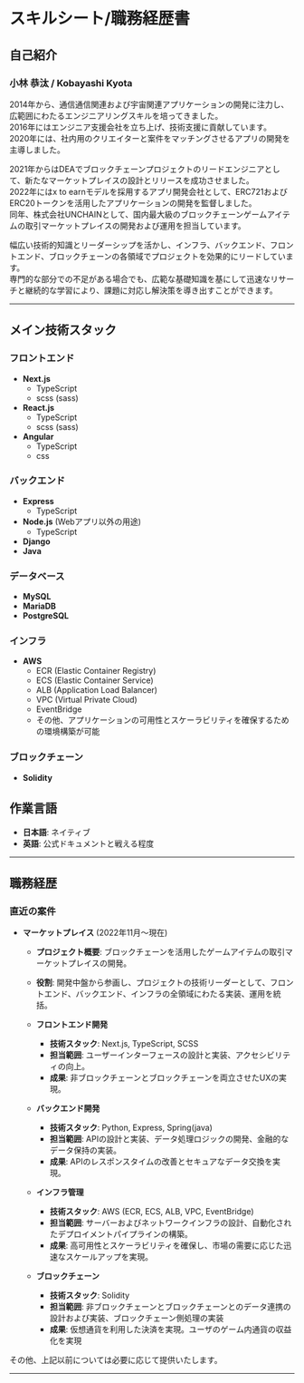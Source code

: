 # スキルシート/職務経歴書

## 自己紹介

### 小林 恭汰 / Kobayashi Kyota

2014年から、通信通信関連および宇宙関連アプリケーションの開発に注力し、広範囲にわたるエンジニアリングスキルを培ってきました。  
2016年にはエンジニア支援会社を立ち上げ、技術支援に貢献しています。  
2020年には、社内用のクリエイターと案件をマッチングさせるアプリの開発を主導しました。  
  
2021年からはDEAでブロックチェーンプロジェクトのリードエンジニアとして、新たなマーケットプレイスの設計とリリースを成功させました。  
2022年にはx to earnモデルを採用するアプリ開発会社として、ERC721およびERC20トークンを活用したアプリケーションの開発を監督しました。  
同年、株式会社UNCHAINとして、国内最大級のブロックチェーンゲームアイテムの取引マーケットプレイスの開発および運用を担当しています。  
  
幅広い技術的知識とリーダーシップを活かし、インフラ、バックエンド、フロントエンド、ブロックチェーンの各領域でプロジェクトを効果的にリードしています。  
専門的な部分での不足がある場合でも、広範な基礎知識を基にして迅速なリサーチと継続的な学習により、課題に対応し解決策を導き出すことができます。  

---
## メイン技術スタック

### フロントエンド
- **Next.js**
  - TypeScript
  - scss (sass)
- **React.js**
  - TypeScript
  - scss (sass)
- **Angular**
  - TypeScript
  - css

### バックエンド
- **Express**
  - TypeScript
- **Node.js** (Webアプリ以外の用途)
  - TypeScript
- **Django**
- **Java**

### データベース
- **MySQL**
- **MariaDB**
- **PostgreSQL**

### インフラ
- **AWS**
  - ECR (Elastic Container Registry)
  - ECS (Elastic Container Service)
  - ALB (Application Load Balancer)
  - VPC (Virtual Private Cloud)
  - EventBridge
  - その他、アプリケーションの可用性とスケーラビリティを確保するための環境構築が可能

### ブロックチェーン
- **Solidity**

## 作業言語

- **日本語**: ネイティブ
- **英語**: 公式ドキュメントと戦える程度

---

## 職務経歴

### 直近の案件
- **マーケットプレイス** (2022年11月〜現在)
  - **プロジェクト概要**: ブロックチェーンを活用したゲームアイテムの取引マーケットプレイスの開発。
  - **役割**: 開発中盤から参画し、プロジェクトの技術リーダーとして、フロントエンド、バックエンド、インフラの全領域にわたる実装、運用を統括。

  - **フロントエンド開発**
    - **技術スタック**: Next.js, TypeScript, SCSS
    - **担当範囲**: ユーザーインターフェースの設計と実装、アクセシビリティの向上。
    - **成果**: 非ブロックチェーンとブロックチェーンを両立させたUXの実現。

  - **バックエンド開発**
    - **技術スタック**: Python, Express, Spring(java)
    - **担当範囲**: APIの設計と実装、データ処理ロジックの開発、金融的なデータ保持の実装。
    - **成果**: APIのレスポンスタイムの改善とセキュアなデータ交換を実現。

  - **インフラ管理**
    - **技術スタック**: AWS (ECR, ECS, ALB, VPC, EventBridge)
    - **担当範囲**: サーバーおよびネットワークインフラの設計、自動化されたデプロイメントパイプラインの構築。
    - **成果**: 高可用性とスケーラビリティを確保し、市場の需要に応じた迅速なスケールアップを実現。

  - **ブロックチェーン**
    - **技術スタック**: Solidity
    - **担当範囲**: 非ブロックチェーンとブロックチェーンとのデータ連携の設計および実装、ブロックチェーン側処理の実装
    - **成果**: 仮想通貨を利用した決済を実現。ユーザのゲーム内通貨の収益化を実現

その他、上記以前については必要に応じて提供いたします。

---
